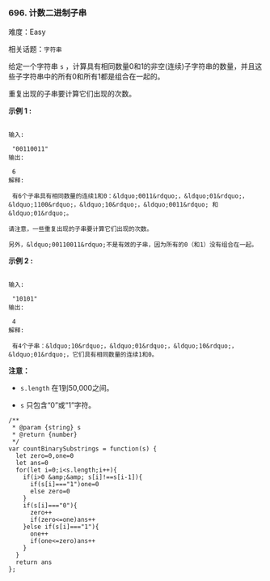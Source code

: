 ### 696. 计数二进制子串

难度：Easy

相关话题：`字符串`

给定一个字符串 `s` ，计算具有相同数量0和1的非空(连续)子字符串的数量，并且这些子字符串中的所有0和所有1都是组合在一起的。



重复出现的子串要计算它们出现的次数。



**示例 1 :** 





```

输入:

 "00110011"
输出:

 6
解释:

 有6个子串具有相同数量的连续1和0：&ldquo;0011&rdquo;，&ldquo;01&rdquo;，&ldquo;1100&rdquo;，&ldquo;10&rdquo;，&ldquo;0011&rdquo; 和 &ldquo;01&rdquo;。

请注意，一些重复出现的子串要计算它们出现的次数。

另外，&ldquo;00110011&rdquo;不是有效的子串，因为所有的0（和1）没有组合在一起。

```


**示例 2 :** 





```

输入:

 "10101"
输出:

 4
解释:

 有4个子串：&ldquo;10&rdquo;，&ldquo;01&rdquo;，&ldquo;10&rdquo;，&ldquo;01&rdquo;，它们具有相同数量的连续1和0。

```


**注意：** 




* `s.length` 在1到50,000之间。

* `s` 只包含&ldquo;0&rdquo;或&ldquo;1&rdquo;字符。






```
/**
 * @param {string} s
 * @return {number}
 */
var countBinarySubstrings = function(s) {
  let zero=0,one=0
  let ans=0
  for(let i=0;i<s.length;i++){
    if(i>0 &amp;&amp; s[i]!==s[i-1]){
      if(s[i]==="1")one=0
      else zero=0
    }
    if(s[i]==="0"){
      zero++
      if(zero<=one)ans++
    }else if(s[i]==="1"){
      one++
      if(one<=zero)ans++
    }
  }
  return ans
};



```

